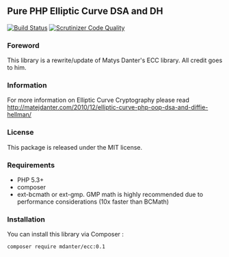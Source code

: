 ## Pure PHP Elliptic Curve DSA and DH

[![Build Status](https://magnum.travis-ci.com/aztech-digital/php-coins.svg?token=2PviB9phybzQwMnuzpZy&branch=master)](https://magnum.travis-ci.com/aztech-digital/php-coins)
[![Scrutinizer Code Quality](https://scrutinizer-ci.com/g/aztech-digital/php-ecc/badges/quality-score.png?b=master)](https://scrutinizer-ci.com/g/aztech-digital/php-ecc/?branch=master)

### Foreword

This library is a rewrite/update of Matys Danter's ECC library. All credit goes to him.

### Information

For more information on Elliptic Curve Cryptography please read http://matejdanter.com/2010/12/elliptic-curve-php-oop-dsa-and-diffie-hellman/

### License

This package is released under the MIT license.

### Requirements

* PHP 5.3+
* composer
* ext-bcmath or ext-gmp. GMP math is highly recommended due to performance considerations (10x faster than BCMath)

### Installation

You can install this library via Composer :

`composer require mdanter/ecc:0.1`


